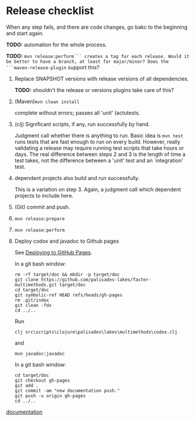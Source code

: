 # Release checklist

When any step fails, and there are code changes, go bakc to the 
beginning and start again.

**TODO:** automation for the whole process.

**TODO:** `mvn release:perform``` creates a tag for each release.
Would it be better to have a branch, at least for major/minor?
Does the ```maven-release-plugin` support this?

1. Replace SNAPSHOT versions with release versions of all 
dependencies. 

    **TODO:** shouldn't the release or versions plugins take care 
    of this?
    
2. (Maven)`mvn clean install`

    complete without errors; passes all 'unit' (actutests.
    
3. (clj) Significant scripts, if any, run successfully by hand.

    Judgment call whether there is anything to run. Basic idea is
    `mvn test` runs tests that are fast enough to run on every 
    build. However, really validating a release may require 
    running test scripts that take hours or days.
    The real difference between steps 2 and 3 is the length of
    time a test takes, not the difference between a 'unit' test
    and an `integration' test.
    
4. dependent projects also build and run successfully.

    This is a variation on step 3. Again, a judgment call which
    dependent projects to include here.
    
5. (Git) commit and push.

6. `mvn release:prepare`

7. `mvn release:perform`

8. Deploy codox and javadoc to Github pages

    See [Deploying to GitHub Pages](https://github.com/weavejester/codox/wiki/Deploying-to-GitHub-Pages).

    In a git bash window:
    ```
    rm -rf target/doc && mkdir -p target/doc
    git clone https://github.com/palisades-lakes/faster-multimethods.git target/doc
    cd target/doc
    git symbolic-ref HEAD refs/heads/gh-pages
    rm .git/index
    git clean -fdx
    cd ../..
    ```
    Run 
    ```
    clj src\scripts\clojure\palisades\lakes\multimethods\codox.clj
    ```
    and 
    ```
    mvn javadoc:javadoc
    ```
    In a git bash window:
    ```
    cd target/doc
    git checkout gh-pages
    git add .
    git commit -am "new documentation push."
    git push -u origin gh-pages
    cd ../..
    ```
    
[documentation](https://palisades-lakes.github.io/faster-multimethods)
